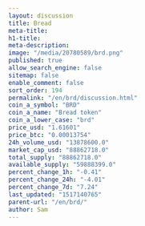 ```yaml
---
layout: discussion
title: Bread
meta-title: 
h1-title: 
meta-description: 
image: "/media/20780589/brd.png"
published: true
allow_search_engine: false
sitemap: false
enable_comment: false
sort_order: 194
permalink: "/en/brd/discussion.html"
coin_a_symbol: "BRD"
coin_a_name: "Bread token"
coin_a_lower_case: "brd"
price_usd: "1.61601"
price_btc: "0.00013754"
24h_volume_usd: "13878600.0"
market_cap_usd: "88862718.0"
total_supply: "88862718.0"
available_supply: "59888399.0"
percent_change_1h: "-0.41"
percent_change_24h: "-4.01"
percent_change_7d: "7.24"
last_updated: "1517140765"
parent-url: "/en/brd/"
author: Sam
---
```



